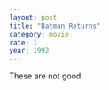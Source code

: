 ```yaml
---
layout: post
title: "Batman Returns"
category: movie
rate: 1
year: 1992
---
```


These are not good.